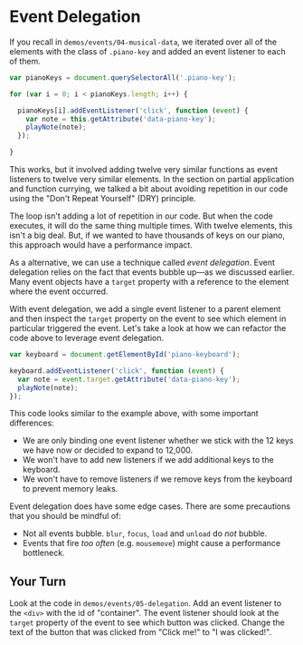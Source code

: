 # Event Delegation

If you recall in `demos/events/04-musical-data`, we iterated over all of the elements with the class of `.piano-key` and added an event listener to each of them.

```js
var pianoKeys = document.querySelectorAll('.piano-key');

for (var i = 0; i < pianoKeys.length; i++) {

  pianoKeys[i].addEventListener('click', function (event) {
    var note = this.getAttribute('data-piano-key');
    playNote(note);
  });

}
```

This works, but it involved adding twelve very similar functions as event listeners to twelve very similar elements. In the section on partial application and function currying, we talked a bit about avoiding repetition in our code using the "Don't Repeat Yourself" (DRY) principle.

The loop isn't adding a lot of repetition in our code. But when the code executes, it will do the same thing multiple times. With twelve elements, this isn't a big deal. But, if we wanted to have thousands of keys on our piano, this approach would have a performance impact.

As a alternative, we can use a technique called _event delegation_. Event delegation relies on the fact that events bubble up—as we discussed earlier. Many event objects have a `target` property with a reference to the element where the event occurred.

With event delegation, we add a single event listener to a parent element and then inspect the `target` property on the event to see which element in particular triggered the event. Let's take a look at how we can refactor the code above to leverage event delegation.


```js
var keyboard = document.getElementById('piano-keyboard');

keyboard.addEventListener('click', function (event) {
  var note = event.target.getAttribute('data-piano-key');
  playNote(note);
});
```

This code looks similar to the example above, with some important differences:

* We are only binding one event listener whether we stick with the 12 keys we have now or decided to expand to 12,000.
* We won't have to add new listeners if we add additional keys to the keyboard.
* We won't have to remove listeners if we remove keys from the keyboard to prevent memory leaks.

Event delegation does have some edge cases. There are some precautions that you should be mindful of:

* Not all events bubble. `blur`, `focus`, `load` and `unload` do _not_ bubble.
* Events that fire _too often_ (e.g. `mousemove`) might cause a performance bottleneck.

## Your Turn

Look at the code in `demos/events/05-delegation`. Add an event listener to the `<div>` with the id of "container". The event listener should look at the `target` property of the event to see which button was clicked. Change the text of the button that was clicked from "Click me!" to "I was clicked!".

